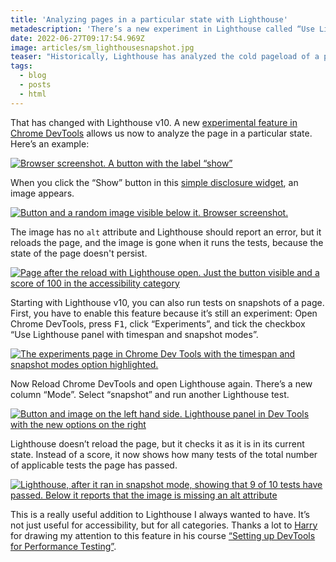 ```yaml
---
title: 'Analyzing pages in a particular state with Lighthouse'
metadescription: 'There’s a new experiment in Lighthouse called “Use Lighthouse panel with timespan and snapshot modes”.'
date: 2022-06-27T09:17:54.969Z
image: articles/sm_lighthousesnapshot.jpg
teaser: "Historically, Lighthouse has analyzed the cold pageload of a page only. Clicking the “Generate report” button reloads the page before Lighthouse runs its tests. This can be problematic when you want to run tests on parts of the UI that are only visible when the user interacts with it. For example, a fly-out navigation, a modal window, or the content in a disclosure widget."
tags:
  - blog
  - posts
  - html
---
```


That has changed with Lighthouse v10. A new <a href="https://developer.chrome.com/blog/new-in-devtools-103/#lighthouse">experimental feature in Chrome DevTools</a> allows us now to analyze the page in a particular state. Here’s an example:

<a href="/images/lh-snapshot1.webp">
<picture>
  <source srcset="/images/lh-snapshot1.avif" type="image/avif">
  <img src="/images/lh-snapshot1.webp" loading="lazy" alt="Browser screenshot. A button with the label “show”">
</picture>
</a>

When you click the “Show” button in this [simple disclosure widget](https://cdpn.io/pen/debug/mdXNMzQ), an image appears. 

<a href="/images/lh-snapshot2.webp">
<picture>
  <source srcset="/images/lh-snapshot2.avif" type="image/avif">
  <img src="/images/lh-snapshot2.webp" loading="lazy" alt="Button and a random image visible below it. Browser screenshot.">
</picture>
</a>


The image has no `alt` attribute and Lighthouse should report an error, but it reloads the page, and the image is gone when it runs the tests, because the state of the page doesn't persist.

<a href="/images/lh-snapshot3.webp">
<picture>
  <source srcset="/images/lh-snapshot3.avif" type="image/avif">
  <img src="/images/lh-snapshot3.webp" loading="lazy" alt="Page after the reload with Lighthouse open. Just the button visible and a score of 100 in the accessibility category">
</picture>
</a>

Starting with Lighthouse v10, you can also run tests on snapshots of a page. First, you have to enable this feature because it’s still an experiment: Open Chrome DevTools, press <kbd>F1</kbd>, click “Experiments”, and tick the checkbox “Use Lighthouse panel with timespan and snapshot modes”.

<a href="/images/lh-snapshot4.webp">
<picture>
  <source srcset="/images/lh-snapshot4.avif" type="image/avif">
  <img src="/images/lh-snapshot4.webp" loading="lazy" alt="The experiments page in Chrome Dev Tools with the timespan and snapshot modes option highlighted.">
</picture>
</a>

Now Reload Chrome DevTools and open Lighthouse again. There’s a new column “Mode”. Select “snapshot” and run another Lighthouse test.

<a href="/images/lh-snapshot5.webp">
<picture>
  <source srcset="/images/lh-snapshot5.avif" type="image/avif">
  <img src="/images/lh-snapshot5.webp" loading="lazy" alt="Button and image on the left hand side. Lighthouse panel in Dev Tools with the new options on the right">
</picture>
</a>

Lighthouse doesn’t reload the page, but it checks it as it is in its current state. Instead of a score, it now shows how many tests of the total number of applicable tests the page has passed.

<a href="/images/lh-snapshot6.webp">
<picture>
  <source srcset="/images/lh-snapshot6.avif" type="image/avif">
  <img src="/images/lh-snapshot6.webp" loading="lazy" alt="Lighthouse, after it ran in snapshot mode, showing that 9 of 10 tests have passed. Below it reports that the image is missing an alt attribute".>
</picture>
</a>

This is a really useful addition to Lighthouse I always wanted to have. It’s not just useful for accessibility, but for all categories. Thanks a lot to <a href="https://csswizardry.com">Harry</a> for drawing my attention to this feature in his course <a href="https://csswizardry.gumroad.com/l/perfect-devtools">“Setting up DevTools for Performance Testing”</a>.